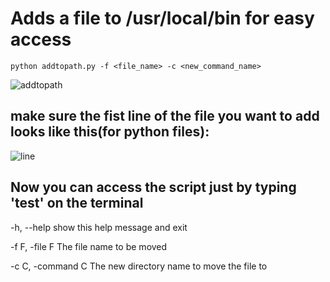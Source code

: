 # Adds a file to /usr/local/bin for easy access

```
python addtopath.py -f <file_name> -c <new_command_name>
```

![addtopath](https://github.com/user-attachments/assets/a9a70a86-0ce3-4518-b422-9c39531ba84a)


## make sure the fist line of the file you want to add looks like this(for python files):
![line](https://github.com/user-attachments/assets/3d7dbc21-b1f4-4784-a466-c917adac2ccf)


## Now you can access the script just by typing 'test' on the terminal

-h, --help        show this help message and exit

-f F, -file F     The file name to be moved

-c C, -command C  The new directory name to move the file to
